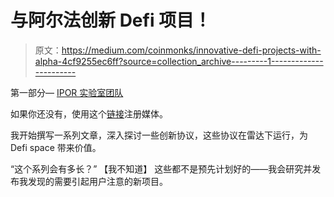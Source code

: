 # 与阿尔法创新 Defi 项目！

> 原文：<https://medium.com/coinmonks/innovative-defi-projects-with-alpha-4cf9255ec6ff?source=collection_archive---------1----------------------->

第一部分— [IPOR 实验室团队](https://medium.com/u/15122e8e231b?source=post_page-----4cf9255ec6ff--------------------------------)

如果你还没有，使用这个[链接](https://theguywhowrites.medium.com/membership)注册媒体。

我开始撰写一系列文章，深入探讨一些创新协议，这些协议在雷达下运行，为 Defi space 带来价值。

“这个系列会有多长？”
【我不知道】
这些都不是预先计划好的——我会研究并发布我发现的需要引起用户注意的新项目。
